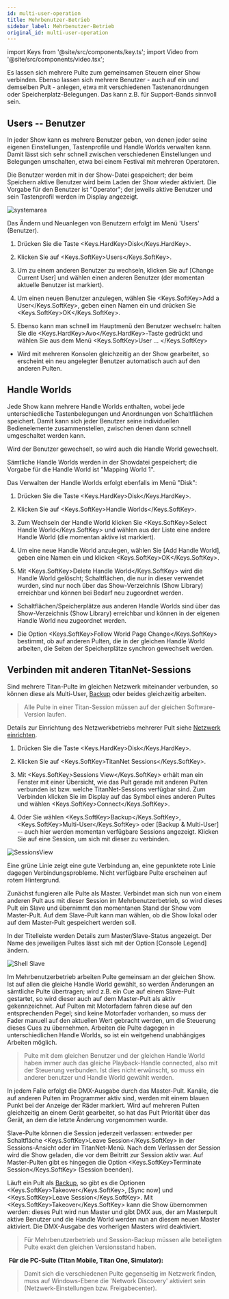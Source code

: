 ```yaml
---
id: multi-user-operation
title: Mehrbenutzer-Betrieb
sidebar_label: Mehrbenutzer-Betrieb
original_id: multi-user-operation
---
```


import Keys from '@site/src/components/key.ts';
import Video from '@site/src/components/video.tsx';

Es lassen sich mehrere Pulte zum gemeinsamen Steuern einer Show
verbinden. Ebenso lassen sich mehrere Benutzer - auch auf ein und
demselben Pult - anlegen, etwa mit verschiedenen Tastenanordnungen oder
Speicherplatz-Belegungen. Das kann z.B. für Support-Bands sinnvoll sein.

Users -- Benutzer
-----------------

In jeder Show kann es mehrere Benutzer geben, von denen jeder seine
eigenen Einstellungen, Tastenprofile und Handle Worlds verwalten kann.
Damit lässt sich sehr schnell zwischen verschiedenen Einstellungen und
Belegungen umschalten, etwa bei einem Festival mit mehreren Operatoren.

Die Benutzer werden mit in der Show-Datei gespeichert; der beim
Speichern aktive Benutzer wird beim Laden der Show wieder aktiviert. Die
Vorgabe für den Benutzer ist "Operator"; der jeweils aktive Benutzer und
sein Tastenprofil werden im Display angezeigt.

![systemarea](/docs/images/System-Area.png)

Das Ändern und Neuanlegen von Benutzern erfolgt im Menü 'Users'
(Benutzer).

1.  Drücken Sie die Taste <Keys.HardKey>Disk</Keys.HardKey>.

2.  Klicken Sie auf <Keys.SoftKey>Users</Keys.SoftKey>.

3.  Um zu einem anderen Benutzer zu wechseln, klicken Sie auf \[Change
Current User\] und wählen einen anderen Benutzer (der momentan aktuelle
Benutzer ist markiert).

4.  Um einen neuen Benutzer anzulegen, wählen Sie <Keys.SoftKey>Add a User</Keys.SoftKey>, geben
einen Namen ein und drücken Sie <Keys.SoftKey>OK</Keys.SoftKey>.

5.  Ebenso kann man schnell im Hauptmenü den Benutzer wechseln: halten
Sie die <Keys.HardKey>Avo</Keys.HardKey>-Taste gedrückt und wählen Sie aus dem Menü <Keys.SoftKey>User ... </Keys.SoftKey>

-   Wird mit mehreren Konsolen gleichzeitig an der Show gearbeitet, so
    erscheint ein neu angelegter Benutzer automatisch auch auf den
    anderen Pulten.

Handle Worlds
-------------

Jede Show kann mehrere Handle Worlds enthalten, wobei jede
unterschiedliche Tastenbelegungen und Anordnungen von Schaltflächen
speichert. Damit kann sich jeder Benutzer seine individuellen
Bedienelemente zusammenstellen, zwischen denen dann schnell umgeschaltet
werden kann.

Wird der Benutzer gewechselt, so wird auch die Handle World gewechselt.

Sämtliche Handle Worlds werden in der Showdatei gespeichert; die Vorgabe
für die Handle World ist "Mapping World 1".

Das Verwalten der Handle Worlds erfolgt ebenfalls im Menü "Disk":

1.  Drücken Sie die Taste <Keys.HardKey>Disk</Keys.HardKey>.

2.  Klicken Sie auf <Keys.SoftKey>Handle Worlds</Keys.SoftKey>.

3.  Zum Wechseln der Handle World klicken Sie <Keys.SoftKey>Select Handle World</Keys.SoftKey>
und wählen aus der Liste eine andere Handle World (die momentan aktive
ist markiert).

4.  Um eine neue Handle World anzulegen, wählen Sie \[Add Handle
World\], geben eine Namen ein und klicken <Keys.SoftKey>OK</Keys.SoftKey>.

5.  Mit <Keys.SoftKey>Delete Handle World</Keys.SoftKey> wird die Handle World gelöscht;
Schaltflächen, die nur in dieser verwendet wurden, sind nur noch über
das Show-Verzeichnis (Show Library) erreichbar und können bei Bedarf neu
zugeordnet werden.

-   Schaltflächen/Speicherplätze aus anderen Handle Worlds sind über das
    Show-Verzeichnis (Show Library) erreichbar und können in der eigenen
    Handle World neu zugeordnet werden.

-   Die Option <Keys.SoftKey>Follow World Page Change</Keys.SoftKey> bestimmt, ob auf anderen
    Pulten, die in der gleichen Handle World arbeiten, die Seiten der
    Speicherplätze synchron gewechselt werden.

Verbinden mit anderen TitanNet-Sessions
---------------------------------------

Sind mehrere Titan-Pulte im gleichen Netzwerk miteinander
verbunden, so können diese als Multi-User, [Backup](../running-the-show/linking-consoles-for-multi-user-or-backup.md#pulte-für-den-backup-betrieb-einrichten) oder beides
gleichzeitig arbeiten.

> Alle Pulte in einer Titan-Session müssen auf der gleichen Software-Version laufen.

Details zur Einrichtung des Netzwerkbetriebs mehrerer Pult siehe
[Netzwerk einrichten](../networking.md).

1.  Drücken Sie die Taste <Keys.HardKey>Disk</Keys.HardKey>.

2.  Klicken Sie auf <Keys.SoftKey>TitanNet Sessions</Keys.SoftKey>.

3.  Mit <Keys.SoftKey>Sessions View</Keys.SoftKey> erhält man ein Fenster mit einer Übersicht,
wie das Pult gerade mit anderen Pulten verbunden ist bzw. welche
TitanNet-Sessions verfügbar sind. Zum Verbinden klicken Sie im Display
auf das Symbol eines anderen Pultes und wählen <Keys.SoftKey>Connect</Keys.SoftKey>.

4.  Oder Sie wählen <Keys.SoftKey>Backup</Keys.SoftKey>, <Keys.SoftKey>Multi-User</Keys.SoftKey> oder \[Backup &
Multi-User\] -- auch hier werden momentan verfügbare Sessions angezeigt.
Klicken Sie auf eine Session, um sich mit dieser zu verbinden.

![SessionsView](/docs/images/SessionsView.png)

Eine grüne Linie zeigt eine gute Verbindung an, eine gepunktete rote
Linie dagegen Verbindungsprobleme. Nicht verfügbare Pulte erscheinen
auf rotem Hintergrund.

Zunächst fungieren alle Pulte als Master. Verbindet man sich nun von
einem anderen Pult aus mit dieser Session im Mehrbenutzerbetrieb, so
wird dieses Pult ein Slave und übernimmt den momentanen Stand der
Show vom Master-Pult. Auf dem Slave-Pult kann man wählen, ob die
Show lokal oder auf dem Master-Pult gespeichert werden soll.

In der Titelleiste werden Details zum Master/Slave-Status angezeigt.
Der Name des jeweiligen Pultes lässt sich mit der Option \[Console
Legend\] ändern.

![Shell Slave](/docs/images/Shell-Slave.png)

Im Mehrbenutzerbetrieb arbeiten Pulte gemeinsam an der gleichen Show.
Ist auf allen die gleiche Handle World gewählt, so werden Änderungen an
sämtliche Pulte übertragen; wird z.B. ein Cue auf einem Slave-Pult
gestartet, so wird dieser auch auf dem Master-Pult als aktiv
gekennzeichnet. Auf Pulten mit Motorfadern fahren diese auf den
entsprechenden Pegel; sind keine Motorfader vorhanden, so muss der Fader
manuell auf den aktuellen Wert gebracht werden, um die Steuerung dieses
Cues zu übernehmen. Arbeiten die Pulte dagegen in unterschiedlichen
Handle Worlds, so ist ein weitgehend unabhängiges Arbeiten möglich.

> Pulte mit dem gleichen Benutzer und der gleichen Handle World haben immer auch das gleiche Playback-Handle connected, also mit der Steuerung verbunden. Ist dies nicht erwünscht, so muss ein anderer benutzer und Handle World gewählt werden.

In jedem Falle erfolgt die DMX-Ausgabe durch das Master-Pult. Kanäle,
die auf anderen Pulten im Programmer aktiv sind, werden mit einem blauen
Punkt bei der Anzeige der Räder markiert. Wird auf mehreren Pulten
gleichzeitig an einem Gerät gearbeitet, so hat das Pult Priorität über
das Gerät, an dem die letzte Änderung vorgenommen wurde.

Slave-Pulte können die Session jederzeit verlassen: entweder per
Schaltfläche <Keys.SoftKey>Leave Session</Keys.SoftKey> in der Sessions-Ansicht oder im
TitanNet-Menü. Nach dem Verlassen der Session wird die Show geladen, die
vor dem Beitritt zur Session aktiv war. Auf Master-Pulten gibt es
hingegen die Option <Keys.SoftKey>Terminate Session</Keys.SoftKey> (Session beenden).

Läuft ein Pult als [Backup](../running-the-show/linking-consoles-for-multi-user-or-backup.md#pulte-für-den-backup-betrieb-einrichten), so gibt es die Optionen <Keys.SoftKey>Takeover</Keys.SoftKey>, \[Sync
now\] und <Keys.SoftKey>Leave Session</Keys.SoftKey>. Mit <Keys.SoftKey>Takeover</Keys.SoftKey> kann die Show übernommen
werden: dieses Pult wird nun Master und gibt DMX aus, der am Masterpult
aktive Benutzer und die Handle World werden nun an diesem neuen Master
aktiviert. Die DMX-Ausgabe des vorherigen Masters wird deaktiviert.

> Für Mehrbenutzerbetrieb und Session-Backup müssen alle beteiligten 
  Pulte exakt den gleichen Versionsstand haben.

&nbsp;<strong>Für die PC-Suite (Titan Mobile, Titan One, Simulator):</strong>

> Damit sich die verschiedenen Pulte gegenseitig im Netzwerk finden, muss auf Windows-Ebene die 'Network Discovery' aktiviert sein (Netzwerk-Einstellungen bzw. Freigabecenter).

